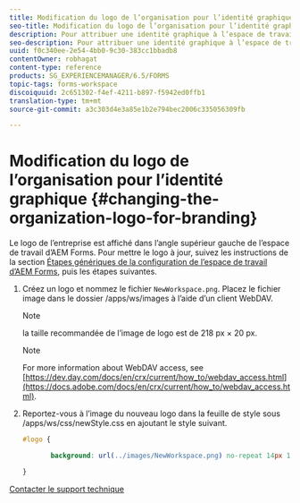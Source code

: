 ```yaml
---
title: Modification du logo de l’organisation pour l’identité graphique
seo-title: Modification du logo de l’organisation pour l’identité graphique
description: Pour attribuer une identité graphique à l’espace de travail d’AEM Forms, fournissez le logo de votre entreprise en personnalisant le logo par défaut.
seo-description: Pour attribuer une identité graphique à l’espace de travail d’AEM Forms, fournissez le logo de votre entreprise en personnalisant le logo par défaut.
uuid: f0c340ee-2e54-4bb0-9c30-383cc1bbadb8
contentOwner: robhagat
content-type: reference
products: SG_EXPERIENCEMANAGER/6.5/FORMS
topic-tags: forms-workspace
discoiquuid: 2c651302-f4ef-4211-b897-f5942ed0ffb1
translation-type: tm+mt
source-git-commit: a3c303d4e3a85e1b2e794bec2006c335056309fb

---
```



# Modification du logo de l’organisation pour l’identité graphique {#changing-the-organization-logo-for-branding}

Le logo de l’entreprise est affiché dans l’angle supérieur gauche de l’espace de travail d’AEM Forms. Pour mettre le logo à jour, suivez les instructions de la section [Étapes génériques de la configuration de l’espace de travail d’AEM Forms](/help/forms/using/generic-steps-html-workspace-customization.md#generic-steps-for-html-workspace-customization), puis les étapes suivantes.

1. Créez un logo et nommez le fichier `NewWorkspace.png`. Placez le fichier image dans le dossier /apps/ws/images à l’aide d’un client WebDAV.

   >[!NOTE]
   >
   >la taille recommandée de l’image de logo est de 218 px × 20 px.

   >[!NOTE]
   >
   >For more information about WebDAV access, see [https://dev.day.com/docs/en/crx/current/how_to/webdav_access.html](https://docs.adobe.com/docs/en/crx/current/how_to/webdav_access.html).

1. Reportez-vous à l’image du nouveau logo dans la feuille de style sous /apps/ws/css/newStyle.css en ajoutant le style suivant.

   ```css
   #logo {
   
          background: url(../images/NewWorkspace.png) no-repeat 14px 11px;
   
   }
   ```

[Contacter le support technique](https://www.adobe.com/account/sign-in.supportportal.html)
